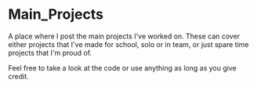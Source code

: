 # Main_Projects

A place where I post the main projects I've worked on.
These can cover either projects that I've made for school, solo or in team, or just spare time projects that I'm proud of.

Feel free to take a look at the code or use anything as long as you give credit.
